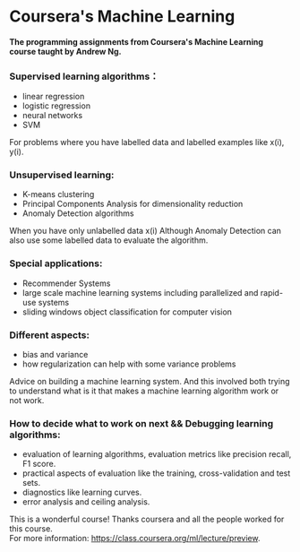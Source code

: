 # Coursera's Machine Learning

#### The programming assignments from Coursera's Machine Learning course taught by Andrew Ng.

### Supervised learning algorithms：

- linear regression 
- logistic regression
- neural networks
- SVM

For problems where you have labelled data and labelled examples like x(i), y(i).

### Unsupervised learning:
- K-means clustering
- Principal Components Analysis for dimensionality reduction 
- Anomaly Detection algorithms 

When you have only unlabelled data x(i) Although Anomaly Detection can also use some labelled data to evaluate the algorithm.

### Special applications: 
- Recommender Systems 
- large scale machine learning systems including parallelized and rapid-use systems 
- sliding windows object classification for computer vision

### Different aspects:
- bias and variance
- how regularization can help with some variance problems

Advice on building a machine learning system. And this involved both trying to understand what is it that makes a machine learning algorithm work or not work.

### How to decide what to work on next && Debugging learning algorithms:
- evaluation of learning algorithms, evaluation metrics like precision recall, F1 score.
- practical aspects of evaluation like the training, cross-validation and test sets. 
- diagnostics like learning curves.
- error analysis and ceiling analysis. 

This is a wonderful course! Thanks coursera and all the people worked for this course.\
For more information: https://class.coursera.org/ml/lecture/preview.
